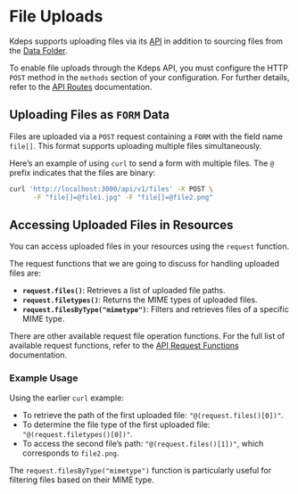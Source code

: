 # File Uploads

Kdeps supports uploading files via its [API](../getting-started/configuration/workflow.md#api-server-settings) in addition to sourcing files from the [Data Folder](../data-memory/data.md).

To enable file uploads through the Kdeps API, you must configure the HTTP `POST` method in the `methods` section of your configuration. For further details, refer to the [API Routes](../getting-started/configuration/workflow.md#api-routes) documentation.

## Uploading Files as `FORM` Data

Files are uploaded via a `POST` request containing a `FORM` with the field name `file[]`. This format supports uploading multiple files simultaneously.

Here’s an example of using `curl` to send a form with multiple files. The `@` prefix indicates that the files are binary:

```bash
curl 'http://localhost:3000/api/v1/files' -X POST \
      -F "file[]=@file1.jpg" -F "file[]=@file2.png"
```

## Accessing Uploaded Files in Resources

You can access uploaded files in your resources using the `request` function.

The request functions that we are going to discuss for handling uploaded files are:

- **`request.files()`**: Retrieves a list of uploaded file paths.
- **`request.filetypes()`**: Returns the MIME types of uploaded files.
- **`request.filesByType("mimetype")`**: Filters and retrieves files of a specific MIME type.

There are other available request file operation functions. For the full list of available request
functions, refer to the [API Request Functions](../functions-utilities/functions.md#api-request-functions) documentation.

### Example Usage

Using the earlier `curl` example:

- To retrieve the path of the first uploaded file: `"@(request.files()[0])"`.
- To determine the file type of the first uploaded file: `"@(request.filetypes()[0])"`.
- To access the second file’s path: `"@(request.files()[1])"`, which corresponds to `file2.png`.

The `request.filesByType("mimetype")` function is particularly useful for filtering files based on their MIME type.
